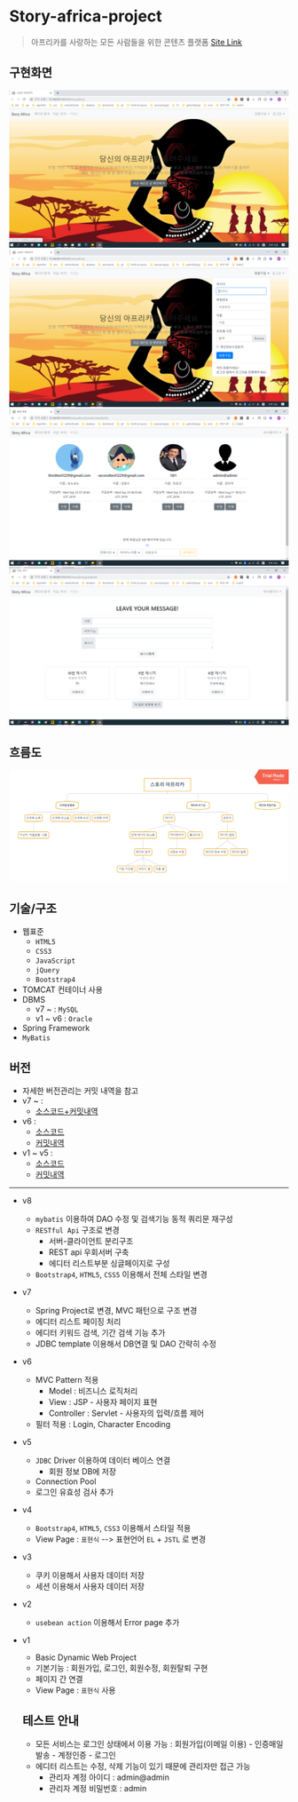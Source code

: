 # Story-africa-project
> 아프리카를 사랑하는 모든 사람들을 위한 콘텐츠 플랫폼  [Site Link](http://15.164.99.110:8080/storyafrica/)

## 구현화면
<img src="https://github.com/Miniminis/Story-africa-project/blob/master/StoryAfrica_screenshots/storyafrica.png">
<img src="https://github.com/Miniminis/Story-africa-project/blob/master/StoryAfrica_screenshots/storyafrica2.png">
<img src="https://github.com/Miniminis/Story-africa-project/blob/master/StoryAfrica_screenshots/storyafrica4.png">
<img src="https://github.com/Miniminis/Story-africa-project/blob/master/StoryAfrica_screenshots/storyafrica5.png">


## 흐름도
<img src="/main.png">

## 기술/구조 
* 웹표준
  * `HTML5`
  * `CSS3`
  * `JavaScript`
  * `jQuery`
  * `Bootstrap4`
* TOMCAT 컨테이너 사용
* DBMS
  * v7 ~ : `MySQL`
  * v1 ~ v6 : `Oracle`
* Spring Framework
* `MyBatis`

## 버전
* 자세한 버전관리는 커밋 내역을 참고 
* v7 ~ : 
  * [소스코드+커밋내역](https://github.com/Miniminis/Story-africa-project)
* v6 : 
  * [소스코드](https://github.com/Miniminis/JSP-study-note/tree/master/MemberManagerVer6)
  * [커밋내역](https://github.com/Miniminis/JSP-study-note/commits/master)
* v1 ~ v5 : 
  * [소스코드](https://github.com/Miniminis/JSP-study-note/tree/master/MemberManager) 
  * [커밋내역](https://github.com/Miniminis/JSP-study-note/commits/master)

<hr>

* v8
  * `mybatis` 이용하여 DAO 수정 및 검색기능 동적 쿼리문 재구성 
  * `RESTful Api` 구조로 변경 
    * 서버-클라이언트 분리구조
    * REST api 우회서버 구축 
    * 에디터 리스트부분 싱글페이지로 구성
  * `Bootstrap4`, `HTML5`, `CSS5` 이용해서 전체 스타일 변경 
* v7
  * Spring Project로 변경, MVC 패턴으로 구조 변경
  * 에디터 리스트 페이징 처리
  * 에디터 키워드 검색, 기간 검색 기능 추가 
  * JDBC template 이용해서 DB연결 및 DAO 간략히 수정
* v6
  * MVC Pattern 적용 
    * Model : 비즈니스 로직처리
    * View : JSP - 사용자 페이지 표현
    * Controller : Servlet - 사용자의 입력/흐름 제어 
  * 필터 적용 : Login, Character Encoding  
* v5 
  * `JDBC` Driver 이용하여 데이터 베이스 연결
    * 회원 정보 DB에 저장 
  * Connection Pool
  * 로그인 유효성 검사 추가
* v4 
  * `Bootstrap4`, `HTML5`, `CSS3` 이용해서 스타일 적용 
  * View Page : `표현식` --> 표현언어 `EL` + `JSTL` 로 변경
* v3
  * 쿠키 이용해서 사용자 데이터 저장
  * 세션 이용해서 사용자 데이터 저장 
* v2 
  * `usebean action` 이용해서 Error page 추가 
* v1
  * Basic Dynamic Web Project 
  * 기본기능 : 회원가입, 로그인, 회원수정, 회원탈퇴 구현 
  * 페이지 간 연결
  * View Page : `표현식` 사용
  
  ## 테스트 안내 
  * 모든 서비스는 로그인 상태에서 이용 가능 : 회원가입(이메일 이용) - 인증매일 발송 - 계정인증 - 로그인 
  * 에디터 리스트는 수정, 삭제 기능이 있기 때문에 관리자만 접근 가능 
    * 관리자 계정 아이디 : admin@admin 
    * 관리자 계정 비밀번호 : admin
